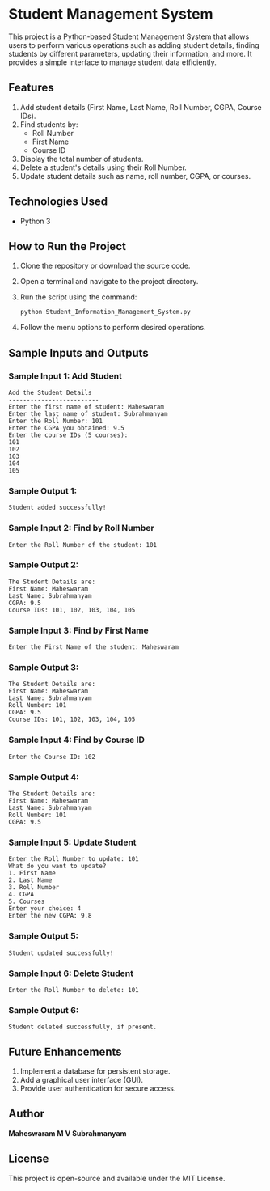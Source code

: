 # Student Management System

This project is a Python-based Student Management System that allows users to perform various operations such as adding student details, finding students by different parameters, updating their information, and more. It provides a simple interface to manage student data efficiently.

## Features

1. Add student details (First Name, Last Name, Roll Number, CGPA, Course IDs).
2. Find students by:
   - Roll Number
   - First Name
   - Course ID
3. Display the total number of students.
4. Delete a student's details using their Roll Number.
5. Update student details such as name, roll number, CGPA, or courses.

## Technologies Used

- Python 3

## How to Run the Project

1. Clone the repository or download the source code.
2. Open a terminal and navigate to the project directory.
3. Run the script using the command:

   ```bash
   python Student_Information_Management_System.py
   ```

4. Follow the menu options to perform desired operations.

## Sample Inputs and Outputs

### Sample Input 1: Add Student
```
Add the Student Details
-------------------------
Enter the first name of student: Maheswaram
Enter the last name of student: Subrahmanyam
Enter the Roll Number: 101
Enter the CGPA you obtained: 9.5
Enter the course IDs (5 courses):
101
102
103
104
105
```

### Sample Output 1:
```
Student added successfully!
```

### Sample Input 2: Find by Roll Number
```
Enter the Roll Number of the student: 101
```

### Sample Output 2:
```
The Student Details are:
First Name: Maheswaram
Last Name: Subrahmanyam
CGPA: 9.5
Course IDs: 101, 102, 103, 104, 105
```

### Sample Input 3: Find by First Name
```
Enter the First Name of the student: Maheswaram
```

### Sample Output 3:
```
The Student Details are:
First Name: Maheswaram
Last Name: Subrahmanyam
Roll Number: 101
CGPA: 9.5
Course IDs: 101, 102, 103, 104, 105
```

### Sample Input 4: Find by Course ID
```
Enter the Course ID: 102
```

### Sample Output 4:
```
The Student Details are:
First Name: Maheswaram
Last Name: Subrahmanyam
Roll Number: 101
CGPA: 9.5
```

### Sample Input 5: Update Student
```
Enter the Roll Number to update: 101
What do you want to update?
1. First Name
2. Last Name
3. Roll Number
4. CGPA
5. Courses
Enter your choice: 4
Enter the new CGPA: 9.8
```

### Sample Output 5:
```
Student updated successfully!
```

### Sample Input 6: Delete Student
```
Enter the Roll Number to delete: 101
```

### Sample Output 6:
```
Student deleted successfully, if present.
```

## Future Enhancements

1. Implement a database for persistent storage.
2. Add a graphical user interface (GUI).
3. Provide user authentication for secure access.

## Author

**Maheswaram M V Subrahmanyam**

## License

This project is open-source and available under the MIT License.

